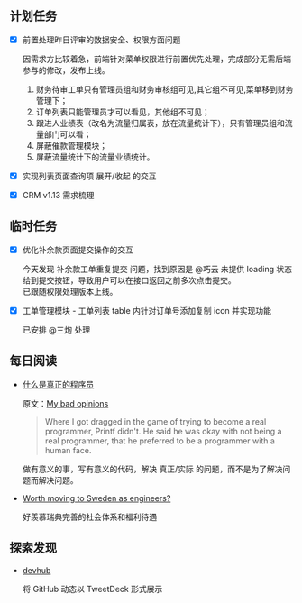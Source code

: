 ## 计划任务

- [x] 前置处理昨日评审的数据安全、权限方面问题

	因需求方比较着急，前端针对菜单权限进行前置优先处理，完成部分无需后端参与的修改，发布上线。

	1. 财务待审工单只有管理员组和财务审核组可见,其它组不可见,菜单移到财务管理下；
	2. 订单列表只能管理员才可以看见，其他组不可见；
	3. 跟进人业绩表（改名为流量归属表，放在流量统计下），只有管理员组和流量部门可以看；
	4. 屏蔽催款管理模块；
	5. 屏蔽流量统计下的流量业绩统计。

- [x] 实现列表页面查询项 展开/收起 的交互

- [x] CRM v1.13 需求梳理

## 临时任务

- [x] 优化补余款页面提交操作的交互

	今天发现 补余款工单重复提交 问题，找到原因是 @巧云 未提供 loading 状态给到提交按钮，导致用户可以在接口返回之前多次点击提交。  
	已跟随权限处理版本上线。

- [x] 工单管理模块 - 工单列表 table 内针对订单号添加复制 icon 并实现功能

	已安排 @三炮 处理

## 每日阅读

- [什么是真正的程序员](https://www.cnblogs.com/xueweihan/p/5220513.html)

	原文：[My bad opinions](https://ferd.ca/the-little-printf.html)
	> Where I got dragged in the game of trying to become a real programmer, Printf didn't. He said he was okay with not being a real programmer, that he preferred to be a programmer with a human face.

	做有意义的事，写有意义的代码，解决 真正/实际 的问题，而不是为了解决问题而解决问题。

- [Worth moving to Sweden as engineers?](http://hongchao.me/living-and-working-in-sweden-as-engineers/)

	好羡慕瑞典完善的社会体系和福利待遇

## 探索发现

- [devhub](https://github.com/devhubapp/devhub)

	将 GitHub 动态以 TweetDeck 形式展示
